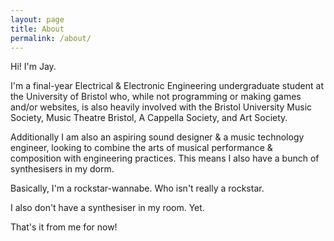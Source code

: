 ```yaml
---
layout: page
title: About
permalink: /about/
---
```


Hi! I'm Jay.

I'm a final-year Electrical & Electronic Engineering undergraduate student at the University of Bristol who, while not programming or making games and/or websites, is also heavily involved with the Bristol University Music Society, Music Theatre Bristol, A Cappella Society, and Art Society.

Additionally I am also an aspiring sound designer & a music technology engineer, looking to combine the arts of musical performance & composition with engineering practices. This means I also have a bunch of synthesisers in my dorm.

Basically, I'm a rockstar-wannabe. Who isn't really a rockstar.

I also don't have a synthesiser in my room. Yet.

That's it from me for now!
